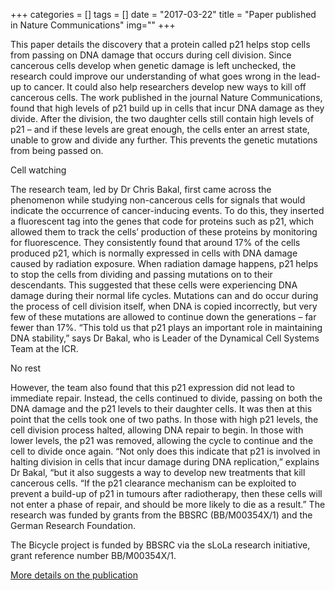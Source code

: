+++
categories = []
tags = []
date = "2017-03-22"
title = "Paper published in Nature Communications"
img=""
+++

This paper details the discovery that a protein called p21 helps stop cells from passing on DNA damage that occurs during cell division.
Since cancerous cells develop when genetic damage is left unchecked, the research could improve our understanding of what goes wrong in the lead-up to cancer.
It could also help researchers develop new ways to kill off cancerous cells.
The work published in the journal Nature Communications, found that high levels of p21 build up in cells that incur DNA damage as they divide.
After the division, the two daughter cells still contain high levels of p21 – and if these levels are great enough, the cells enter an arrest state, unable to grow and divide any further. This prevents the genetic mutations from being passed on.

Cell watching

The research team, led by Dr Chris Bakal, first came across the phenomenon while studying non-cancerous cells for signals that would indicate the occurrence of cancer-inducing events.
To do this, they inserted a fluorescent tag into the genes that code for proteins such as p21, which allowed them to track the cells’ production of these proteins by monitoring for fluorescence.
They consistently found that around 17% of the cells produced p21, which is normally expressed in cells with DNA damage caused by radiation exposure. When radiation damage happens, p21 helps to stop the cells from dividing and passing mutations on to their descendants.
This suggested that these cells were experiencing DNA damage during their normal life cycles.
Mutations can and do occur during the process of cell division itself, when DNA is copied incorrectly, but very few of these mutations are allowed to continue down the generations – far fewer than 17%.
“This told us that p21 plays an important role in maintaining DNA stability,” says Dr Bakal, who is Leader of the Dynamical Cell Systems Team at the ICR.

No rest

However, the team also found that this p21 expression did not lead to immediate repair. Instead, the cells continued to divide, passing on both the DNA damage and the p21 levels to their daughter cells.
It was then at this point that the cells took one of two paths. In those with high p21 levels, the cell division process halted, allowing DNA repair to begin.
In those with lower levels, the p21 was removed, allowing the cycle to continue and the cell to divide once again.
“Not only does this indicate that p21 is involved in halting division in cells that incur damage during DNA replication,” explains Dr Bakal, “but it also suggests a way to develop new treatments that kill cancerous cells.
“If the p21 clearance mechanism can be exploited to prevent a build-up of p21 in tumours after radiotherapy, then these cells will not enter a phase of repair, and should be more likely to die as a result.”
The research was funded by grants from the BBSRC (BB/M00354X/1) and the German Research Foundation.


The Bicycle project is funded by BBSRC via the sLoLa research initiative, grant reference number BB/M00354X/1.

[More details on the publication](http://cellcycle.org.uk/publication/barr_naturecommunications_2017/)

